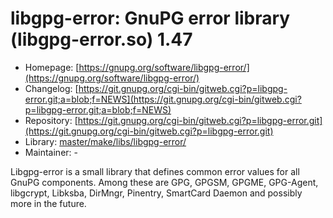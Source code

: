 # libgpg-error: GnuPG error library (libgpg-error.so) 1.47
 - Homepage: [https://gnupg.org/software/libgpg-error/](https://gnupg.org/software/libgpg-error/)
 - Changelog: [https://git.gnupg.org/cgi-bin/gitweb.cgi?p=libgpg-error.git;a=blob;f=NEWS](https://git.gnupg.org/cgi-bin/gitweb.cgi?p=libgpg-error.git;a=blob;f=NEWS)
 - Repository: [https://git.gnupg.org/cgi-bin/gitweb.cgi?p=libgpg-error.git](https://git.gnupg.org/cgi-bin/gitweb.cgi?p=libgpg-error.git)
 - Library: [master/make/libs/libgpg-error/](https://github.com/Freetz-NG/freetz-ng/tree/master/make/libs/libgpg-error/)
 - Maintainer: -

Libgpg-error is a small library that defines common error values for all GnuPG components. Among these are GPG, GPGSM, GPGME, GPG-Agent, libgcrypt, Libksba, DirMngr, Pinentry, SmartCard Daemon and possibly more in the future.
